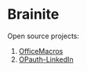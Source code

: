 # Brainite

Open source projects:

1. [OfficeMacros](https://github.com/brainite/OfficeMacros)
1. [OPauth-LinkedIn](https://github.com/brainite/linkedin)
